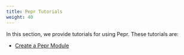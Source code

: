 ```yaml
---
title: Pepr Tutorials
weight: 40
---
```



In this section, we provide tutorials for using Pepr. These tutorials are:

- [Create a Pepr Module](create-pepr-module/)
